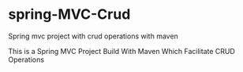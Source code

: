 # spring-MVC-Crud
Spring mvc project with crud operations with maven 

This is a Spring MVC Project Build With Maven Which Facilitate CRUD Operations
